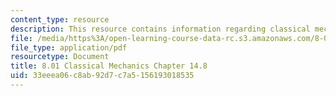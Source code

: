 ```yaml
---
content_type: resource
description: This resource contains information regarding classical mechanics.
file: /media/https%3A/open-learning-course-data-rc.s3.amazonaws.com/8-01sc-classical-mechanics-fall-2016/33eeea06c8ab92d7c7a5156193018535_MIT8_01F16_chapter14.8.pdf
file_type: application/pdf
resourcetype: Document
title: 8.01 Classical Mechanics Chapter 14.8
uid: 33eeea06-c8ab-92d7-c7a5-156193018535
---
```

